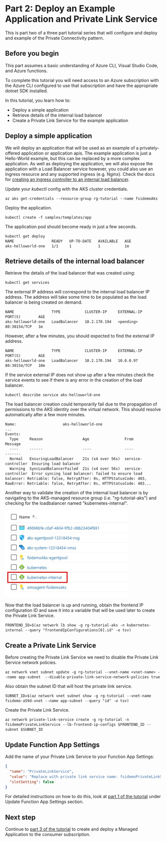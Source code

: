 # Part 2: Deploy an Example Application and Private Link Service

This is part two of a three part tutorial series that will configure and deploy and example of the Private Connectivity pattern.

## Before you begin

This part assumes a basic understanding of Azure CLI, Visual Studio Code, and Azure functions.

To complete this tutorial you will need access to an Azure subscription with the Azure CLI configured to use that subscription and have the appropriate dotnet SDK installed.

In this tutorial, you learn how to:

* Deploy a simple application
* Retrieve details of the internal load balancer
* Create a Private Link Service for the example application

## Deploy a simple application

We will deploy an application that will be used as an example of a privately-offered application or application apis. The example application is just a Hello-World example, but this can be replaced by a more complex application. As well as deploying the application, we will also expose the application with a Load Balancer service however, you could also use an Ingress resource and any supported ingress (e.g. Nginx). Check the docs for [creating an ingress controller to an internal load balancer](https://docs.microsoft.com/en-us/azure/aks/ingress-internal-ip).

Update your _kubectl_ config with the AKS cluster credentials.

```
az aks get-credentials --resource-group rg-tutorial --name fsidemoAks
```

Deploy the application.

```
kubectl create -f samples/templates/app
```

The application pod should become ready in just a few seconds.

```
kubectl get deploy
NAME                 READY   UP-TO-DATE   AVAILABLE   AGE
aks-helloworld-one   1/1     1            1           1m
```

## Retrieve details of the internal load balancer

Retrieve the details of the load balancer that was created using:

```
kubectl get services
```

The external IP address will correspond to the internal load balancer IP address. The address will take some time to be populated as the load balancer is being created on demand.

```
NAME                 TYPE           CLUSTER-IP     EXTERNAL-IP   PORT(S)        AGE
aks-helloworld-one   LoadBalancer   10.2.170.194   <pending>     80:30154/TCP   1m

```

However, after a few minutes, you should expected to find the external IP address.

```
NAME                 TYPE           CLUSTER-IP     EXTERNAL-IP   PORT(S)        AGE
aks-helloworld-one   LoadBalancer   10.2.170.194   10.0.0.97     80:30154/TCP   10m

```

If the service external IP does not show up after a few minutes check the service events to see if there is any error in the creation of the load balancer.

```
kubectl describe service aks-helloworld-one
```

The load balancer creation could temporarily fail due to the propagation of permissions to the AKS identity over the virtual network. This should resolve automatically after a few more minutes.

```
Name:                     aks-helloworld-one
...
Events:
  Type     Reason                  Age                From                Message
  ----     ------                  ----               ----                -------
  Normal   EnsuringLoadBalancer    21s (x4 over 56s)  service-controller  Ensuring load balancer
  Warning  SyncLoadBalancerFailed  21s (x4 over 56s)  service-controller  Error syncing load balancer: failed to ensure load balancer: Retriable: false, RetryAfter: 0s, HTTPStatusCode: 403, RawError: Retriable: false, RetryAfter: 0s, HTTPStatusCode: 403...
```

Another way to validate the creation of the internal load balancer is by navigating to the AKS-managed resource group (i.e. "rg-tutorial-aks") and checking for the loadbalancer named "kubernetes-internal".

![](../../images/internal_lb.jpg)

Now that the load balancer is up and running, obtain the frontend IP configuration ID and save it into a variable that will be used later to create the Private Link Service.

```
FRONTEND_ID=$(az network lb show -g rg-tutorial-aks -n kubernetes-internal --query "frontendIpConfigurations[0].id" -o tsv)
```

## Create a Private Link Service

Before creating the Private Link Service we need to disable the Private Link Service network policies.

```
az network vnet subnet update -g rg-tutorial --vnet-name <vnet-name> --name app-subnet  --disable-private-link-service-network-policies true
```

Also obtain the subnet ID that will host the private link service.

```
SUBNET_ID=$(az network vnet subnet show -g rg-tutorial --vnet-name fsidemo-a59d-vnet --name app-subnet --query "id" -o tsv)
```

Create the Private Link Service.

```
az network private-link-service create -g rg-tutorial -n fsidemoPrivateLinkService --lb-frontend-ip-configs $FRONTEND_ID --subnet $SUBNET_ID
```

## Update Function App Settings

Add the name of your Private Link Service to your Function App Settings:

```json
{
  "name": "PrivateLinkService",
  "value": "Replace with private link service name: fsidemoPrivateLinkService",
  "slotSetting": false
}
```
For detailed instructions on how to do this, look at [part 1 of the tutorial](part1.md) under Update Function App Settings section.

## Next step

Continue to [part 3 of the tutorial](part3.md) to create and deploy a Managed Application to the consumer subscription.
